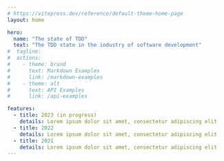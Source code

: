 ```yaml
---
# https://vitepress.dev/reference/default-theme-home-page
layout: home

hero:
  name: "The state of TDD"
  text: "The TDD state in the industry of software development"
#  tagline:
#  actions:
#    - theme: brand
#      text: Markdown Examples
#      link: /markdown-examples
#    - theme: alt
#      text: API Examples
#      link: /api-examples

features:
  - title: 2023 (in progress)
    details: Lorem ipsum dolor sit amet, consectetur adipiscing elit
  - title: 2022
    details: Lorem ipsum dolor sit amet, consectetur adipiscing elit
  - title: 2021
    details: Lorem ipsum dolor sit amet, consectetur adipiscing elit
---
```



